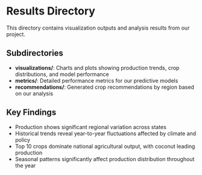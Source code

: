 # Results Directory

This directory contains visualization outputs and analysis results from our project.

## Subdirectories
- **visualizations/**: Charts and plots showing production trends, crop distributions, and model performance
- **metrics/**: Detailed performance metrics for our predictive models
- **recommendations/**: Generated crop recommendations by region based on our analysis

## Key Findings
- Production shows significant regional variation across states
- Historical trends reveal year-to-year fluctuations affected by climate and policy
- Top 10 crops dominate national agricultural output, with coconut leading production
- Seasonal patterns significantly affect production distribution throughout the year
